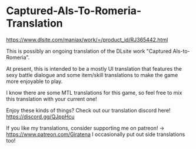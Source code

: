 # Captured-Als-To-Romeria-Translation
https://www.dlsite.com/maniax/work/=/product_id/RJ365442.html 

This is possibly an ongoing translation of the DLsite work "Captured Als-to-Romeria".

At present, this is intended to be a mostly UI translation that features the sexy battle dialogue
and some item/skill translations to make the game more enjoyable to play.

I know there are some MTL translations for this game, so feel free to mix this translation with
your current one!

Enjoy these kinds of things? Check out our translation discord here! https://discord.gg/QJppHcu

If you like my translations, consider supporting me on patreon! -> https://www.patreon.com/Giratena
I occasionally put out side translations too!
